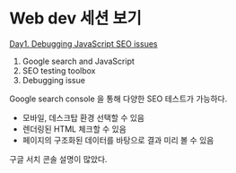 # Web dev 세션 보기

[Day1. Debugging JavaScript SEO issues](https://www.youtube.com/watch?v=himvKu12YCY&list=PLNYkxOF6rcIDC0-BiwSL52yQ0n9rNozaF&index=9&t=0s)

1. Google search and JavaScript
2. SEO testing toolbox
3. Debugging issue

Google search console 을 통해 다양한 SEO 테스트가 가능하다.

- 모바일, 데스크탑 환경 선택할 수 있음
- 렌더링된 HTML 체크할 수 있음
- 페이지의 구조화된 데이터를 바탕으로 결과 미리 볼 수 있음

구글 서치 콘솔 설명이 많았다.
